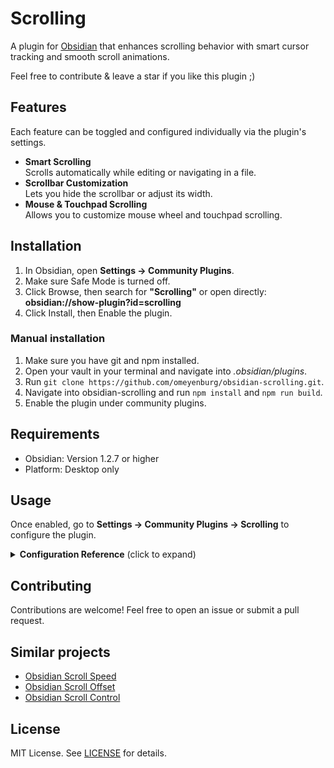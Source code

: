 # Scrolling

A plugin for [Obsidian](https://obsidian.md/) that enhances scrolling behavior with smart cursor tracking and smooth scroll animations.

Feel free to contribute & leave a star if you like this plugin ;)

## Features

Each feature can be toggled and configured individually via the plugin's settings.

- **Smart Scrolling**<br>Scrolls automatically while editing or navigating in a file.
- **Scrollbar Customization**<br>Lets you hide the scrollbar or adjust its width.
- **Mouse & Touchpad Scrolling**<br>Allows you to customize mouse wheel and touchpad scrolling.

## Installation

1. In Obsidian, open **Settings → Community Plugins**.
2. Make sure Safe Mode is turned off.
3. Click Browse, then search for **"Scrolling"** or open directly:<br>**obsidian://show-plugin?id=scrolling**
5. Click Install, then Enable the plugin.

### Manual installation

1. Make sure you have git and npm installed.
2. Open your vault in your terminal and navigate into *.obsidian/plugins*.
3. Run `git clone https://github.com/omeyenburg/obsidian-scrolling.git`.
4. Navigate into obsidian-scrolling and run `npm install` and `npm run build`.
6. Enable the plugin under community plugins.

## Requirements

- Obsidian: Version 1.2.7 or higher
- Platform: Desktop only

## Usage

Once enabled, go to **Settings → Community Plugins → Scrolling** to configure the plugin.

<details>
<summary><strong>Configuration Reference</strong> (click to expand)</summary>

### Smart scrolling

- **Mode** (Default: Follow cursor)<br>**Follow cursor**: Smoothly keeps text cursor within a comfortable zone while moving or editing.<br>Behaves similarly to Vim's `scrolloff` option.<br>**Page jumping**: Reduces scrolling by jumping by whole pages at screen edges.<br>Best paired with high center radius and longer animation.
    - **Scroll zone radius when editing** (Default: 75)<br>    Defines how far the cursor can move from the center before scrolling.
    - **Scroll smoothness when editing** (Default: 25)<br>    Adjusts how fast or slow the scrolling animation is when editing moves the cursor.
    - **Scroll zone radius when moving cursor** (Default: 75)<br>    Defines how far you can move the cursor from the center before scrolling.
    - **Scroll smoothness when moving cursor** (Default: 25)<br>    Adjusts how fast or slow the scrolling animation is when you move the cursor.
    - **Dynamic animations** (Default: enabled)<br>    Skip animation frames if lots of scroll events occur for smoother animation.
    - **Invoke on mouse-driven cursor movement** (Default: disabled)<br>    Apply this feature when the text cursor is moved with the mouse.
        - **Invoke on mouse selection** (Default: disabled)<br>        Also trigger when the mouse has selected text.

### Scrollbar appearance

- **Apply to all scrollbars** (Default: disabled)<br>Whether scrollbar settings should apply to all scrollbars or only markdown files. (Platform: Windows & Linux only)
- **Scrollbar visibility** (Default: Always show scrollbars)<br>Show scrollbars always, while scrolling or never. (Platform: Windows & Linux only)
- **Scrollbar thickness** (Default: 12)<br>Width in pixels. (Platform: Linux only)

### Mouse/Touchpad scrolling (Experimental)

- **Enabled** (Default: enabled)<br>Whether mouse/touchpad scrolling settings are applied.
    - **Invert scroll direction** (Default: disabled)<br>    Reverse the scroll direction for both mouse and touchpad.
    - **Mouse scroll speed** (Default: 50)<br>    Scroll speed multiplier for mouse wheel.
    - **Mouse scroll smoothness** (Default: 75)<br>    Determines mouse scroll smoothness.
    - **Touchpad detection** (Default: enabled)<br>    Detect touchpad input to provide smoother scrolling. (Should work well with most devices)
        - **Touchpad scroll speed** (Default: 50)<br>        Adjusts scroll speed when using a touchpad.
        - **Touchpad smoothness** (Default: 75)<br>        Controls the smoothness of touchpad.
        - **Touchpad friction threshold** (Default: 20)<br>        Sets the minimum scroll strength below which increased friction is applied for finer control.

</details>

## Contributing

Contributions are welcome! Feel free to open an issue or submit a pull request.

## Similar projects

- [Obsidian Scroll Speed](https://github.com/flolu/obsidian-scroll-speed)
- [Obsidian Scroll Offset](https://github.com/lijyze/scroll-offset)
- [Obsidian Scroll Control](https://github.com/zxai-io/obsidian-scroll-control)

## License

MIT License. See [LICENSE](LICENSE) for details.
